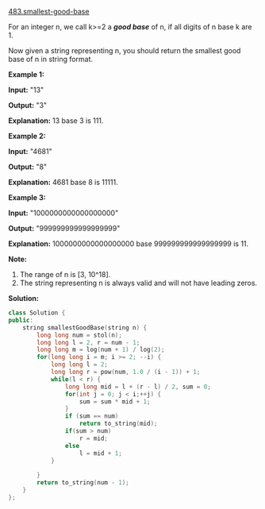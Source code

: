 [483.smallest-good-base](https://leetcode.com/problems/smallest-good-base/)  

For an integer n, we call k>=2 a _**good base**_ of n, if all digits of n base k are 1.

Now given a string representing n, you should return the smallest good base of n in string format.

**Example 1:**

  
**Input:** "13"
  
**Output:** "3"
  
**Explanation:** 13 base 3 is 111.
  

**Example 2:**

  
**Input:** "4681"
  
**Output:** "8"
  
**Explanation:** 4681 base 8 is 11111.
  

**Example 3:**

  
**Input:** "1000000000000000000"
  
**Output:** "999999999999999999"
  
**Explanation:** 1000000000000000000 base 999999999999999999 is 11.
  

**Note:**

1.  The range of n is \[3, 10^18\].
2.  The string representing n is always valid and will not have leading zeros.  



**Solution:**  

```cpp
class Solution {
public:
    string smallestGoodBase(string n) {
        long long num = stol(n);
        long long l = 2, r = num - 1;
        long long m = log(num + 1) / log(2);
        for(long long i = m; i >= 2; --i) {
            long long l = 2;
            long long r = pow(num, 1.0 / (i - 1)) + 1;
            while(l < r) {
                long long mid = l + (r - l) / 2, sum = 0;
                for(int j = 0; j < i;++j) {
                    sum = sum * mid + 1;
                }
                if (sum == num)
                    return to_string(mid);
                if(sum > num)
                    r = mid;
                else
                    l = mid + 1;
            }
            
        }
        return to_string(num - 1);
    }
};
```
      